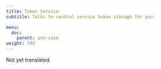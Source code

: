 ```yaml
---
title: Token Service
subtitle: Talks to central service token storage for you.

menu:
  doc:
    parent: use-case
weight: 703
---
```


Not yet translated.
